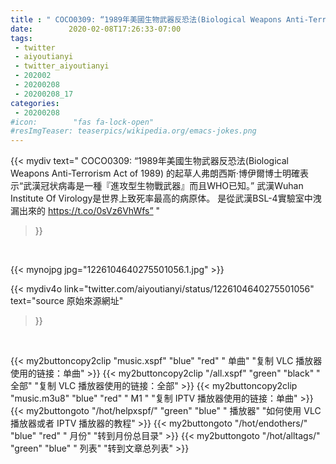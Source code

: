```yaml
---
title : " COCO0309: “1989年美國生物武器反恐法(Biological Weapons Anti-Terrorism Act of 1989)&#10;的起草人弗朗西斯·博伊爾博士明確表示“武漢冠状病毒是一種『進攻型生物戰武器』而且WHO已知。”&#10;武漢Wuhan Institute Of Virology是世界上致死率最高的病原体。&#10;是從武漢BSL-4實驗室中洩漏出來的 https://t.co/0sVz6VhWfs”  "
date:        2020-02-08T17:26:33-07:00
tags:
 - twitter
 - aiyoutianyi
 - twitter_aiyoutianyi
 - 202002
 - 20200208
 - 20200208_17
categories:
 - 20200208
#icon:        "fas fa-lock-open"
#resImgTeaser: teaserpics/wikipedia.org/emacs-jokes.png
---
```


{{< mydiv text=" COCO0309: “1989年美國生物武器反恐法(Biological Weapons Anti-Terrorism Act of 1989)&#10;的起草人弗朗西斯·博伊爾博士明確表示“武漢冠状病毒是一種『進攻型生物戰武器』而且WHO已知。”&#10;武漢Wuhan Institute Of Virology是世界上致死率最高的病原体。&#10;是從武漢BSL-4實驗室中洩漏出來的 https://t.co/0sVz6VhWfs”  "
>}}
<br>


 {{< mynojpg jpg="1226104640275501056.1.jpg" >}}<br> 



{{< mydiv4o link="twitter.com/aiyoutianyi/status/1226104640275501056"
text="source 原始來源網址"
>}}


<br>





{{< my2buttoncopy2clip "music.xspf"        "blue"   "red"    " 单曲"  "复制 VLC 播放器使用的链接：单曲" >}} {{< my2buttoncopy2clip "/all.xspf"         "green"  "black"  " 全部"  "复制 VLC 播放器使用的链接：全部" >}} {{< my2buttoncopy2clip "music.m3u8"        "blue"   "red"    " M1 "    "复制 IPTV 播放器使用的链接：单曲" >}} {{< my2buttongoto      "/hot/helpxspf/"    "green"  "blue"   " 播放器" "如何使用 VLC 播放器或者 IPTV 播放器的教程" >}} {{< my2buttongoto      "/hot/endothers/"   "blue"   "red"    " 月份"   "转到月份总目录" >}} {{< my2buttongoto      "/hot/alltags/"     "green"  "blue"   " 列表"   "转到文章总列表" >}} 
